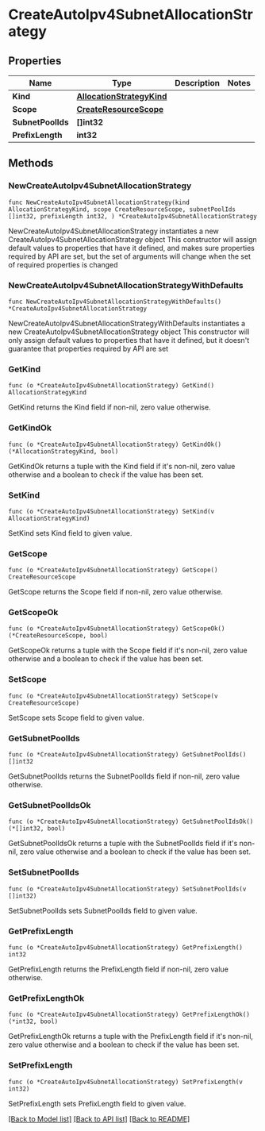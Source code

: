 # CreateAutoIpv4SubnetAllocationStrategy

## Properties

Name | Type | Description | Notes
------------ | ------------- | ------------- | -------------
**Kind** | [**AllocationStrategyKind**](AllocationStrategyKind.md) |  | 
**Scope** | [**CreateResourceScope**](CreateResourceScope.md) |  | 
**SubnetPoolIds** | **[]int32** |  | 
**PrefixLength** | **int32** |  | 

## Methods

### NewCreateAutoIpv4SubnetAllocationStrategy

`func NewCreateAutoIpv4SubnetAllocationStrategy(kind AllocationStrategyKind, scope CreateResourceScope, subnetPoolIds []int32, prefixLength int32, ) *CreateAutoIpv4SubnetAllocationStrategy`

NewCreateAutoIpv4SubnetAllocationStrategy instantiates a new CreateAutoIpv4SubnetAllocationStrategy object
This constructor will assign default values to properties that have it defined,
and makes sure properties required by API are set, but the set of arguments
will change when the set of required properties is changed

### NewCreateAutoIpv4SubnetAllocationStrategyWithDefaults

`func NewCreateAutoIpv4SubnetAllocationStrategyWithDefaults() *CreateAutoIpv4SubnetAllocationStrategy`

NewCreateAutoIpv4SubnetAllocationStrategyWithDefaults instantiates a new CreateAutoIpv4SubnetAllocationStrategy object
This constructor will only assign default values to properties that have it defined,
but it doesn't guarantee that properties required by API are set

### GetKind

`func (o *CreateAutoIpv4SubnetAllocationStrategy) GetKind() AllocationStrategyKind`

GetKind returns the Kind field if non-nil, zero value otherwise.

### GetKindOk

`func (o *CreateAutoIpv4SubnetAllocationStrategy) GetKindOk() (*AllocationStrategyKind, bool)`

GetKindOk returns a tuple with the Kind field if it's non-nil, zero value otherwise
and a boolean to check if the value has been set.

### SetKind

`func (o *CreateAutoIpv4SubnetAllocationStrategy) SetKind(v AllocationStrategyKind)`

SetKind sets Kind field to given value.


### GetScope

`func (o *CreateAutoIpv4SubnetAllocationStrategy) GetScope() CreateResourceScope`

GetScope returns the Scope field if non-nil, zero value otherwise.

### GetScopeOk

`func (o *CreateAutoIpv4SubnetAllocationStrategy) GetScopeOk() (*CreateResourceScope, bool)`

GetScopeOk returns a tuple with the Scope field if it's non-nil, zero value otherwise
and a boolean to check if the value has been set.

### SetScope

`func (o *CreateAutoIpv4SubnetAllocationStrategy) SetScope(v CreateResourceScope)`

SetScope sets Scope field to given value.


### GetSubnetPoolIds

`func (o *CreateAutoIpv4SubnetAllocationStrategy) GetSubnetPoolIds() []int32`

GetSubnetPoolIds returns the SubnetPoolIds field if non-nil, zero value otherwise.

### GetSubnetPoolIdsOk

`func (o *CreateAutoIpv4SubnetAllocationStrategy) GetSubnetPoolIdsOk() (*[]int32, bool)`

GetSubnetPoolIdsOk returns a tuple with the SubnetPoolIds field if it's non-nil, zero value otherwise
and a boolean to check if the value has been set.

### SetSubnetPoolIds

`func (o *CreateAutoIpv4SubnetAllocationStrategy) SetSubnetPoolIds(v []int32)`

SetSubnetPoolIds sets SubnetPoolIds field to given value.


### GetPrefixLength

`func (o *CreateAutoIpv4SubnetAllocationStrategy) GetPrefixLength() int32`

GetPrefixLength returns the PrefixLength field if non-nil, zero value otherwise.

### GetPrefixLengthOk

`func (o *CreateAutoIpv4SubnetAllocationStrategy) GetPrefixLengthOk() (*int32, bool)`

GetPrefixLengthOk returns a tuple with the PrefixLength field if it's non-nil, zero value otherwise
and a boolean to check if the value has been set.

### SetPrefixLength

`func (o *CreateAutoIpv4SubnetAllocationStrategy) SetPrefixLength(v int32)`

SetPrefixLength sets PrefixLength field to given value.



[[Back to Model list]](../README.md#documentation-for-models) [[Back to API list]](../README.md#documentation-for-api-endpoints) [[Back to README]](../README.md)


